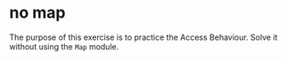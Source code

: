 # no map

The purpose of this exercise is to practice the Access Behaviour. Solve it without using the `Map` module.
